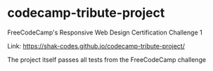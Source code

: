 # codecamp-tribute-project
FreeCodeCamp's Responsive Web Design Certification Challenge 1

Link: https://shak-codes.github.io/codecamp-tribute-project/

The project itself passes all tests from the FreeCodeCamp challenge
